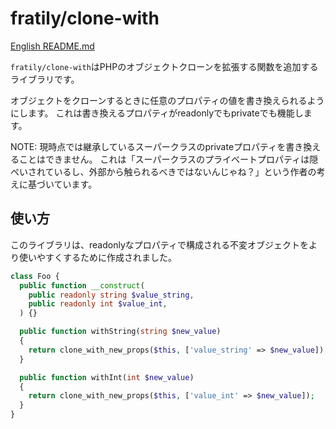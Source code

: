 # fratily/clone-with

[English README.md](README.en.md)

`fratily/clone-with`はPHPのオブジェクトクローンを拡張する関数を追加するライブラリです。

オブジェクトをクローンするときに任意のプロパティの値を書き換えられるようにします。
これは書き換えるプロパティがreadonlyでもprivateでも機能します。

NOTE: 現時点では継承しているスーパークラスのprivateプロパティを書き換えることはできません。
これは「スーパークラスのプライベートプロパティは隠ぺいされているし、外部から触られるべきではないんじゃね？」という作者の考えに基づいています。

## 使い方

このライブラリは、readonlyなプロパティで構成される不変オブジェクトをより使いやすくするために作成されました。

```php
class Foo {
  public function __construct(
    public readonly string $value_string,
    public readonly int $value_int,
  ) {}

  public function withString(string $new_value)
  {
    return clone_with_new_props($this, ['value_string' => $new_value]);
  }

  public function withInt(int $new_value)
  {
    return clone_with_new_props($this, ['value_int' => $new_value]);
  }
}
```
